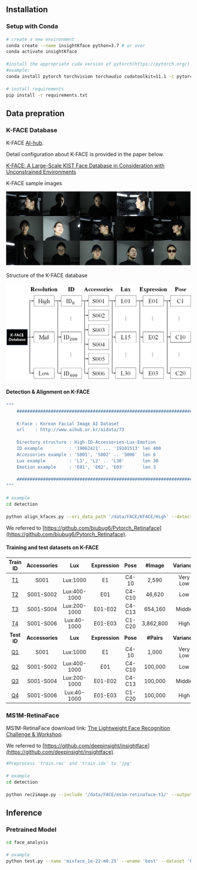 
## Installation

### Setup with Conda
```bash
# create a new environment
conda create --name insightKface python=3.7 # or over
conda activate insightKface

#install the appropriate cuda version of pytorch(https://pytorch.org/)
#example:
conda install pytorch torchvision torchaudio cudatoolkit=11.1 -c pytorch -c conda-forge

# install requirements
pip install -r requirements.txt
```

## Data prepration

### K-FACE Database
K-FACE [AI-hub](https://aihub.or.kr/).

Detail configuration about K-FACE is provided in the paper below.

[K-FACE: A Large-Scale KIST Face Database in Consideration with
Unconstrained Environments](https://arxiv.org/abs/2103.02211)

K-FACE sample images

![title](_images/kface_sample.png)

Structure of the K-FACE database

![title](_images/structure_of_kface.png)

#### Detection & Alignment on K-FACE

```bash
"""
    ###################################################################

    K-Face : Korean Facial Image AI Dataset
    url    : http://www.aihub.or.kr/aidata/73

    Directory structure : High-ID-Accessories-Lux-Emotion
    ID example          : '19062421' ... '19101513' len 400
    Accessories example : 'S001', 'S002' .. 'S006'  len 6
    Lux example         : 'L1', 'L2' .. 'L30'       len 30
    Emotion example     : 'E01', 'E02', 'E03'       len 3
    
    ###################################################################
"""

# example
cd detection

python align_kfaces.py --ori_data_path '/data/FACE/KFACE/High' --detected_data_path 'kface_retina_align_112x112'
```
We referred to [https://github.com/biubug6/Pytorch_Retinaface](https://github.com/biubug6/Pytorch_Retinaface).

#### Training and test datasets on K-FACE 
|Train ID|Accessories|Lux|Expression|Pose|#Image|Variance|
|:------:|:---:|:---:|:---:|:---:|:---:|:---:|
|[T1](https://github.com/Jung-Jun-Uk/insightKface_pytorch/blob/main/recognition/data/KFACE/kface.T1.yaml)|S001|Lux:1000|E1|C4-10|2,590|Very Low|
|[T2](https://github.com/Jung-Jun-Uk/insightKface_pytorch/blob/main/recognition/data/KFACE/kface.T2.yaml)|S001-S002|Lux:400-1000|E01|C4-C10|46,620|Low|
|[T3](https://github.com/Jung-Jun-Uk/insightKface_pytorch/blob/main/recognition/data/KFACE/kface.T3.yaml)|S001-S004|Lux:200-1000|E01-E02|C4-C13|654,160|Middle|
|[T4](https://github.com/Jung-Jun-Uk/insightKface_pytorch/blob/main/recognition/data/KFACE/kface.T4.yaml)|S001-S006|Lux:40-1000|E01-E03|C1-C20|3,862,800|High|
|**Test ID** |**Accessories**|**Lux**|**Expression**|**Pose**|**#Pairs**|**Variance**|
|[Q1](https://github.com/Jung-Jun-Uk/insightKface_pytorch/blob/main/recognition/data/KFACE/kface.Q1.txt)|S001|Lux:1000|E1|C4-10|1,000|Very Low|
|[Q2](https://github.com/Jung-Jun-Uk/insightKface_pytorch/blob/main/recognition/data/KFACE/kface.Q2.txt)|S001-S002|Lux:400-1000|E01|C4-C10|100,000|Low|
|[Q3](https://github.com/Jung-Jun-Uk/insightKface_pytorch/blob/main/recognition/data/KFACE/kface.Q3.txt)|S001-S004|Lux:200-1000|E01-E02|C4-C13|100,000|Middle|
|[Q4](https://github.com/Jung-Jun-Uk/insightKface_pytorch/blob/main/recognition/data/KFACE/kface.Q4.txt)|S001-S006|Lux:40-1000|E01-E03|C1-C20|100,000|High|

### MS1M-RetinaFace
MS1M-RetinaFace download link: [The Lightweight Face Recognition Challenge & Workshop](https://github.com/deepinsight/insightface/tree/master/challenges/iccv19-lfr).

We referred to [https://github.com/deepinsight/insightface](https://github.com/deepinsight/insightface).
```bash
#Preprocess 'train.rec' and 'train.idx' to 'jpg'

# example
cd detection

python rec2image.py --include '/data/FACE/ms1m-retinaface-t1/' --output 'MS1M-RetinaFace'
```

## Inference

### Pretrained Model


```bash
cd face_analysis

# example
python test.py --name 'mixface_1e-22-m0.25' --wname 'best' --dataset 'kface'
```